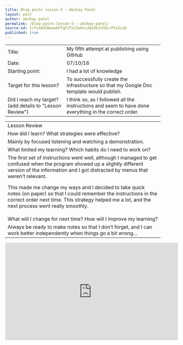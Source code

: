 ```yaml
---
title: Blog postn lesson 5 - Akshay Patel
layout: post
author: akshay.patel
permalink: /blog-postn-lesson-5---akshay-patel/
source-id: 1rYzxAd20wowkFTqFCPz1YwOvuJQiOk3sFDsrPSxZiz8
published: true
---
```

<table>
  <tr>
    <td>Title:</td>
    <td>My fifth attempt at publishing using GitHub  </td>
  </tr>
  <tr>
    <td>Date:</td>
    <td>07/10/16</td>
  </tr>
  <tr>
    <td>Starting point:</td>
    <td>I had a lot of knowledge</td>
  </tr>
  <tr>
    <td>Target for this lesson?</td>
    <td>To successfully create the infrastructure so that my Google Doc template would publish.</td>
  </tr>
  <tr>
    <td>Did I reach my target? 
(add details to "Lesson Review")</td>
    <td>I think so, as I followed all the instructions and seem to have done everything in the correct order.</td>
  </tr>
</table>


<table>
  <tr>
    <td>Lesson Review</td>
  </tr>
  <tr>
    <td>How did I learn? What strategies were effective? </td>
  </tr>
  <tr>
    <td>Mainly by focused listening and watching a demonstration.</td>
  </tr>
  <tr>
    <td>What limited my learning? Which habits do I need to work on? </td>
  </tr>
  <tr>
    <td>The first set of instructions went well, although I managed to get confused when the program showed up a slightly different version of the information and I got distracted by menus that weren't relevant.  

This made me change my ways and I decided to take quick notes (on paper) so that I could remember the instructions in the correct order next time.  This strategy helped me a lot, and the next process went really smoothly.</td>
  </tr>
  <tr>
    <td>What will I change for next time? How will I improve my learning?</td>
  </tr>
  <tr>
    <td>Always be ready to make notes so that I don’t forget, and I can work better independently when things go a bit wrong...</td>
  </tr>
</table>

<iframe width="560" height="315" src="https://www.youtube.com/embed/4A7SZpR4aMk" frameborder="0" allowfullscreen></iframe>
